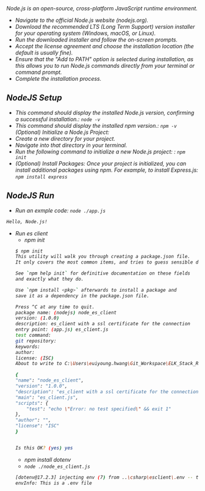<i> 
Node.js is an open-source, cross-platform JavaScript runtime environment.

- Navigate to the official Node.js website (nodejs.org).
- Download the recommended LTS (Long Term Support) version installer for your operating system (Windows, macOS, or Linux).
- Run the downloaded installer and follow the on-screen prompts.
- Accept the license agreement and choose the installation location (the default is usually fine).
- Ensure that the "Add to PATH" option is selected during installation, as this allows you to run Node.js commands directly from your terminal or command prompt.
- Complete the installation process.

## NodeJS Setup
- This command should display the installed Node.js version, confirming a successful installation.: `node -v`
- This command should display the installed npm version.: `npm -v`
(Optional) Initialize a Node.js Project:
- Create a new directory for your project.
- Navigate into that directory in your terminal.
- Run the following command to initialize a new Node.js project: : `npm init`
- (Optional) Install Packages: Once your project is initialized, you can install additional packages using npm. For example, to install Express.js: `npm install express`

## NodeJS Run
- Run an exmple code: `node ./app.js`
```bash
Hello, Node.js!
```
- Run es client
    - npm init
    ```bash
    $ npm init
    This utility will walk you through creating a package.json file.
    It only covers the most common items, and tries to guess sensible defaults.

    See `npm help init` for definitive documentation on these fields
    and exactly what they do.

    Use `npm install <pkg>` afterwards to install a package and
    save it as a dependency in the package.json file.

    Press ^C at any time to quit.
    package name: (nodejs) node_es_client
    version: (1.0.0)
    description: es_client with a ssl certificate for the connection                                                                            
    entry point: (app.js) es_client.js
    test command:                                                                                                                               
    git repository:                                                                                                                             
    keywords:                                                                                                                                   
    author:                                                                                                                                     
    license: (ISC)                                                                                                                              
    About to write to C:\Users\euiyoung.hwang\Git_Workspace\ELK_Stack_Repo\upgrade-script\nodejs\package.json:

    {
    "name": "node_es_client",
    "version": "1.0.0",
    "description": "es_client with a ssl certificate for the connection",
    "main": "es_client.js",
    "scripts": {
        "test": "echo \"Error: no test specified\" && exit 1"
    },
    "author": "",
    "license": "ISC"
    }


    Is this OK? (yes) yes
    ```
    - npm install dotenv
    - `node ./node_es_client.js`
    ```bash    
    [dotenv@17.2.3] injecting env (7) from ..\csharp\esclient\.env -- tip: 🔑 add access controls to secrets: https://dotenvx.com/ops
    envInfo: This is a .env file
    ```